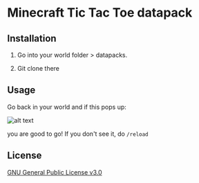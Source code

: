# Minecraft Tic Tac Toe datapack
## Installation
1. Go into your world folder > datapacks.

2. Git clone there

## Usage
Go back in your world and if this pops up:

![alt text](https://i.imgur.com/yj7jyiQ.png)

you are good to go! If you don't see it, do ``/reload``

## License
[GNU General Public License v3.0](https://choosealicense.com/licenses/gpl-3.0/)
